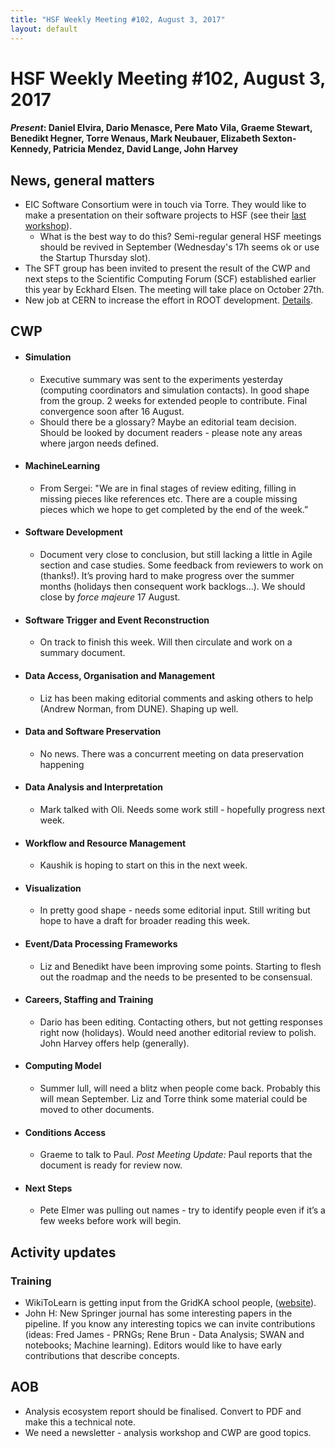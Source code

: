 ```yaml
---
title: "HSF Weekly Meeting #102, August 3, 2017"
layout: default
---
```


# HSF Weekly Meeting #102, August 3, 2017

#### *Present*: Daniel Elvira, Dario Menasce, Pere Mato Vila, Graeme Stewart, Benedikt Hegner, Torre Wenaus, Mark Neubauer, Elizabeth Sexton-Kennedy, Patricia Mendez, David Lange, John Harvey


## News, general matters

- EIC Software Consortium were in touch via Torre. They would like to make a presentation on their software projects to HSF (see their [last workshop](https://www.jlab.org/indico/event/213/)).
  - What is the best way to do this? Semi-regular general HSF meetings should be revived in September (Wednesday's 17h seems ok or use the Startup Thursday slot).
- The SFT group has been invited to present the result of the CWP and next steps to the Scientific Computing Forum (SCF) established earlier this year by Eckhard Elsen. The meeting will take place on October 27th.
- New job at CERN to increase the effort in ROOT development. [Details](https://jobs.web.cern.ch/job/12661).

## CWP

-   #### Simulation

    - Executive summary was sent to the experiments yesterday (computing coordinators and simulation contacts). In good shape from the group. 2 weeks for extended people to contribute. Final convergence soon after 16 August.
    - Should there be a glossary? Maybe an editorial team decision. Should be looked by document readers - please note any areas where jargon needs defined.

-   #### MachineLearning

    -   From Sergei: "We are in final stages of review editing, filling in missing pieces like references etc. There are a couple missing pieces which we hope to get completed by the end of the week.”

-   #### Software Development

    -   Document very close to conclusion, but still lacking a little in Agile section and case studies. Some feedback from reviewers to work on (thanks!). It’s proving hard to make progress over the summer months (holidays then consequent work backlogs…). We should close by *force majeure* 17 August.

-   #### Software Trigger and Event Reconstruction

    -   On track to finish this week. Will then circulate and work on a summary document.

-   #### Data Access, Organisation and Management

    -   Liz has been making editorial comments and asking others to help (Andrew Norman, from DUNE). Shaping up well.

-   #### Data and Software Preservation

    -   No news.  There was a concurrent meeting on data preservation happening


-   #### Data Analysis and Interpretation

    -   Mark talked with Oli. Needs some work still - hopefully progress next week.

-   #### Workflow and Resource Management

    -   Kaushik is hoping to start on this in the next week.

-   #### Visualization

    -   In pretty good shape - needs some editorial input. Still writing but hope to have a draft for broader reading this week.

-   #### Event/Data Processing Frameworks

    -   Liz and Benedikt have been improving some points. Starting to flesh out the roadmap and the needs to be presented to be consensual.

-   #### Careers, Staffing and Training

    -  Dario has been editing. Contacting others, but not getting responses right now (holidays). Would need another editorial review to polish. John Harvey offers help (generally).

-   #### Computing Model

    -   Summer lull, will need a blitz when people come back. Probably this will mean September. Liz and Torre think some material could be moved to other documents.
    
-   #### Conditions Access

    - Graeme to talk to Paul. *Post Meeting Update:* Paul reports that the document is ready for review now.

-   #### Next Steps

    - Pete Elmer was pulling out names - try to identify people even if it’s a few weeks before work will begin.

## Activity updates

### Training

- WikiToLearn is getting input from the GridKA school people, ([website](https://en.wikitolearn.org/GridKa)). 
- John H: New Springer journal has some interesting papers in the pipeline. If you know any interesting topics we can invite contributions (ideas: Fred James - PRNGs; Rene Brun - Data Analysis; SWAN and notebooks; Machine learning). Editors would like to have early contributions that describe concepts.


## AOB

- Analysis ecosystem report should be finalised. Convert to PDF and make this a technical note.
- We need a newsletter - analysis workshop and CWP are good topics.



